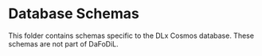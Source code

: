 # Database Schemas

This folder contains schemas specific to the DLx Cosmos database. These schemas are not part of DaFoDiL.
